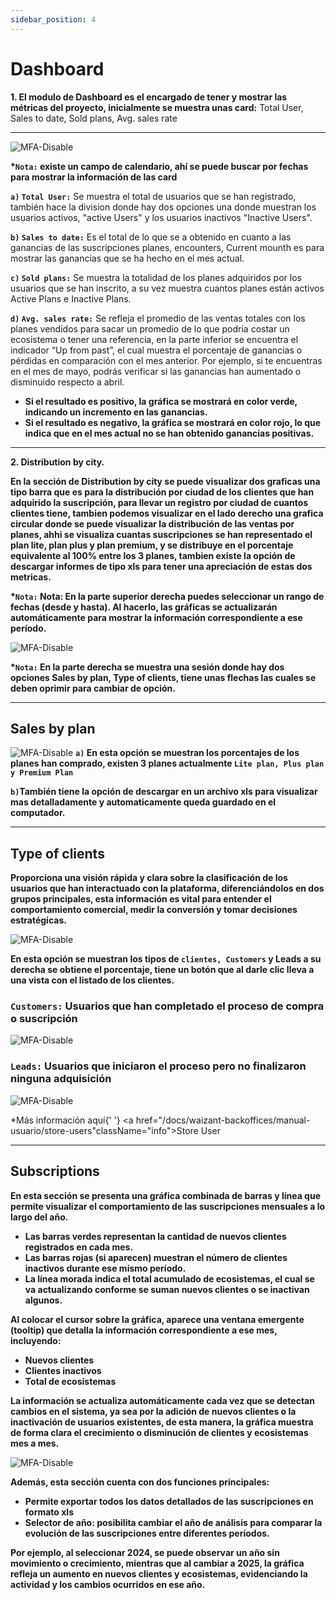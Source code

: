 ```yaml
---
sidebar_position: 4
---
```


# Dashboard

**1. El modulo de Dashboard es el encargado de tener y mostrar las métricas del proyecto, inicialmente se muestra unas card:** Total User, Sales to date, Sold plans, Avg. sales rate

---

![MFA-Disable](/img/backoffice-user/dashboard_backoffice.png)

**\*`Nota:` existe un campo de calendario, ahí se puede buscar por fechas para mostrar la información de las card**

**`a)` `Total User:`**
Se muestra el total de usuarios que se han registrado, también hace la division donde hay dos opciones una donde muestran los usuarios activos, "active Users" y los usuarios inactivos "Inactive Users".

**`b)` `Sales to date:`**
Es el total de lo que se a obtenido en cuanto a las ganancias de las suscripciones planes, encounters, Current mounth es para mostrar las ganancias que se ha hecho en el mes actual.

**`c)` `Sold plans:`**
Se muestra la totalidad de los planes adquiridos por los usuarios que se han inscrito, a su vez muestra cuantos planes están activos Active Plans e Inactive Plans.

**`d)` `Avg. sales rate:`**
Se refleja el promedio de las ventas totales con los planes vendidos para sacar un promedio de lo que podria costar un ecosistema o tener una referencia,
en la parte inferior se encuentra el indicador “Up from past”, el cual muestra el porcentaje de ganancias o pérdidas en comparación con el mes anterior.
Por ejemplo, si te encuentras en el mes de mayo, podrás verificar si las ganancias han aumentado o disminuido respecto a abril.

- **Si el resultado es positivo, la gráfica se mostrará en color verde, indicando un incremento en las ganancias.**
- **Si el resultado es negativo, la gráfica se mostrará en color rojo, lo que indica que en el mes actual no se han obtenido ganancias positivas.**

---

**2. Distribution by city.**

**En la sección de Distribution by city se puede visualizar dos graficas una tipo barra que es para la distribución por ciudad de los clientes que han adquirido la suscripción, para llevar un registro por ciudad de cuantos clientes tiene, tambien podemos visualizar en el lado derecho una grafica circular donde se puede visualizar la distribución de las ventas por planes, ahhi se visualiza cuantas suscripciones se han representado el plan lite, plan plus y plan premium, y se distribuye en el porcentaje equivalente al 100% entre los 3 planes, tambien existe la opción de descargar informes de tipo xls para tener una apreciación de estas dos metricas.**

**\*`Nota:` Nota: En la parte superior derecha puedes seleccionar un rango de fechas (desde y hasta). Al hacerlo, las gráficas se actualizarán automáticamente para mostrar la información correspondiente a ese período.**

![MFA-Disable](/img/backoffice-user/distribution_city_backoffice.png)

**\*`Nota:` En la parte derecha se muestra una sesión donde hay dos opciones Sales by plan, Type of clients, tiene unas flechas las cuales se deben oprimir para cambiar de opción.**

---

## Sales by plan

![MFA-Disable](/img/backoffice-user/sales_plan_backoffice.png)
**`a)` En esta opción se muestran los porcentajes de los planes han comprado, existen 3 planes actualmente `Lite plan, Plus plan y Premium Plan`**

**`b)`También tiene la opción de descargar en un archivo xls para visualizar mas detalladamente y automaticamente queda guardado en el computador.**

---

## Type of clients

**Proporciona una visión rápida y clara sobre la clasificación de los usuarios que han interactuado con la plataforma, diferenciándolos en dos grupos principales, esta información es vital para entender el comportamiento comercial, medir la conversión y tomar decisiones estratégicas.**

![MFA-Disable](/img/backoffice-user/type_clients_backoffice.png)

**En esta opción se muestran los tipos de `clientes, Customers` y Leads a su derecha se obtiene el porcentaje, tiene un botón que al darle clic lleva a una vista con el listado de los clientes.**

### `Customers:` Usuarios que han completado el proceso de compra o suscripción

![MFA-Disable](/img/backoffice-user/customer_backoffice.png)

### `Leads:` Usuarios que iniciaron el proceso pero no finalizaron ninguna adquisición

![MFA-Disable](/img/backoffice-user/leads_backoffice.png)

\*Más información aquí{' '}
<a href="/docs/waizant-backoffices/manual-usuario/store-users"className="info">Store User</a>

---

## Subscriptions

**En esta sección se presenta una gráfica combinada de barras y línea que permite visualizar el comportamiento de las suscripciones mensuales a lo largo del año.**

- **Las barras verdes representan la cantidad de nuevos clientes registrados en cada mes.**
- **Las barras rojas (si aparecen) muestran el número de clientes inactivos durante ese mismo período.**
- **La línea morada indica el total acumulado de ecosistemas, el cual se va actualizando conforme se suman nuevos clientes o se inactivan algunos.**

**Al colocar el cursor sobre la gráfica, aparece una ventana emergente (tooltip) que detalla la información correspondiente a ese mes, incluyendo:**

- **Nuevos clientes**
- **Clientes inactivos**
- **Total de ecosistemas**

**La información se actualiza automáticamente cada vez que se detectan cambios en el sistema, ya sea por la adición de nuevos clientes o la inactivación de usuarios existentes, de esta manera, la gráfica muestra de forma clara el crecimiento o disminución de clientes y ecosistemas mes a mes.**

![MFA-Disable](/img/backoffice-user/suscriptions_backoffice.png)

**Además, esta sección cuenta con dos funciones principales:**

- **Permite exportar todos los datos detallados de las suscripciones en formato xls**
- **Selector de año: posibilita cambiar el año de análisis para comparar la evolución de las suscripciones entre diferentes períodos.**

**Por ejemplo, al seleccionar 2024, se puede observar un año sin movimiento o crecimiento, mientras que al cambiar a 2025, la gráfica refleja un aumento en nuevos clientes y ecosistemas, evidenciando la actividad y los cambios ocurridos en ese año.**
